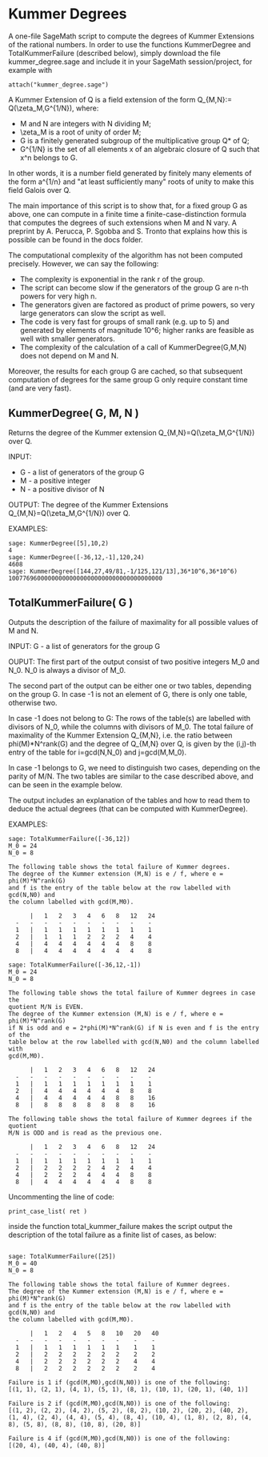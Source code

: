 # Kummer Degrees
A one-file SageMath script to compute the degrees of Kummer Extensions of
the rational numbers. In order to use the functions KummerDegree and
TotalKummerFailure (described below), simply download the file
kummer_degree.sage and include it in your SageMath session/project,
for example with
```
attach("kummer_degree.sage")
```

A Kummer Extension of Q is a field extension of the form Q_{M,N}:=
Q(\zeta_M,G^{1/N}), where:
* M and N are integers with N dividing M;
* \zeta_M is a root of unity of order M;
* G is a finitely generated subgroup of the multiplicative group Q* of Q;
* G^{1/N} is the set of all elements x of an algebraic closure of Q such that
x^n belongs to G.

In other words, it is a number field generated by finitely many elements of
the form a^{1/n} and "at least sufficiently many" roots of unity to make
this field Galois over Q.

The main importance of this script is to show that, for a fixed group G as
above, one can compute in a finite time a finite-case-distinction formula
that computes the degrees of such extensions when M and N vary.
A preprint by A. Perucca, P. Sgobba and S. Tronto that explains how this is
possible can be found in the docs folder.

The computational complexity of the algorithm has not been computed precisely.
However, we can say the following:
* The complexity is exponential in the rank r of the group.
* The script can become slow if the generators of the group G are n-th powers
for very high n.
* The generators given are factored as product of prime powers, so very large
generators can slow the script as well.
* The code is very fast for groups of small rank (e.g. up to 5) and generated
by elements of magnitude 10^6; higher ranks are feasible as well with smaller
generators.
* The complexity of the calculation of a call of KummerDegree(G,M,N) does not
depend on M and N.

Moreover, the results for each group G are cached, so that subsequent
computation of degrees for the same group G only require constant time
(and are very fast).


## KummerDegree( G, M, N )

Returns the degree of the Kummer extension Q_{M,N}=Q(\zeta_M,G^{1/N}) over Q.

INPUT:
* G - a list of generators of the group G
* M - a positive integer
* N - a positive divisor of N

OUTPUT:
The degree of the Kummer Extensions Q_{M,N}=Q(\zeta_M,G^{1/N}) over Q.

EXAMPLES:
```
sage: KummerDegree([5],10,2)
4
sage: KummerDegree([-36,12,-1],120,24)
4608
sage: KummerDegree([144,27,49/81,-1/125,121/13],36*10^6,36*10^6)
1007769600000000000000000000000000000000000
```

## TotalKummerFailure( G )

Outputs the description of the failure of maximality for all possible values
of M and N.

INPUT:
G - a list of generators for the group G

OUPUT:
The first part of the output consist of two positive integers M_0 and N_0.
N_0 is always a divisor of M_0.

The second part of the output can be either one or two tables, depending on
the group G. In case -1 is not an element of G, there is only one table,
otherwise two.

In case -1 does not belong to G:
The rows of the table(s) are labelled with divisors of N_0, while the columns
with divisors of M_0. The total failure of maximality of the Kummer Extension
Q_{M,N}, i.e. the ratio between phi(M)*N^rank(G) and the degree of Q_{M,N}
over Q, is given by the (i,j)-th entry of the table for i=gcd(N,N_0) and
j=gcd(M,M_0).

In case -1 belongs to G, we need to distinguish two cases, depending on the
parity of M/N. The two tables are similar to the case described
above, and can be seen in the example below.

The output includes an explanation of the tables and how to read them to
deduce the actual degrees (that can be computed with KummerDegree).

EXAMPLES:

```
sage: TotalKummerFailure([-36,12])
M_0 = 24
N_0 = 8

The following table shows the total failure of Kummer degrees.
The degree of the Kummer extension (M,N) is e / f, where e = phi(M)*N^rank(G)
and f is the entry of the table below at the row labelled with gcd(N,N0) and
the column labelled with gcd(M,M0).

      |   1   2   3   4   6   8   12   24
  -   -   -   -   -   -   -   -   -    -
  1   |   1   1   1   1   1   1   1    1
  2   |   1   1   1   2   2   2   4    4
  4   |   4   4   4   4   4   4   8    8
  8   |   4   4   4   4   4   4   4    8

```

```
sage: TotalKummerFailure([-36,12,-1])
M_0 = 24
N_0 = 8

The following table shows the total failure of Kummer degrees in case the
quotient M/N is EVEN.
The degree of the Kummer extension (M,N) is e / f, where e = phi(M)*N^rank(G)
if N is odd and e = 2*phi(M)*N^rank(G) if N is even and f is the entry of the
table below at the row labelled with gcd(N,N0) and the column labelled with
gcd(M,M0).

      |   1   2   3   4   6   8   12   24
  -   -   -   -   -   -   -   -   -    -
  1   |   1   1   1   1   1   1   1    1
  2   |   4   4   4   4   4   4   8    8
  4   |   4   4   4   4   4   8   8    16
  8   |   8   8   8   8   8   8   8    16

The following table shows the total failure of Kummer degrees if the quotient
M/N is ODD and is read as the previous one.

      |   1   2   3   4   6   8   12   24
  -   -   -   -   -   -   -   -   -    -
  1   |   1   1   1   1   1   1   1    1
  2   |   2   2   2   2   4   2   4    4
  4   |   2   2   2   4   4   4   8    8
  8   |   4   4   4   4   4   4   8    8

```

Uncommenting the line of code:
```
print_case_list( ret )
```
inside the function total_kummer_failure makes the script output the
description of the total failure as a finite list of cases, as below:

```

sage: TotalKummerFailure([25])
M_0 = 40
N_0 = 8

The following table shows the total failure of Kummer degrees.
The degree of the Kummer extension (M,N) is e / f, where e = phi(M)*N^rank(G)
and f is the entry of the table below at the row labelled with gcd(N,N0) and
the column labelled with gcd(M,M0).

      |   1   2   4   5   8   10   20   40
  -   -   -   -   -   -   -   -    -    -
  1   |   1   1   1   1   1   1    1    1
  2   |   2   2   2   2   2   2    2    2
  4   |   2   2   2   2   2   2    4    4
  8   |   2   2   2   2   2   2    2    4

Failure is 1 if (gcd(M,M0),gcd(N,N0)) is one of the following:
[(1, 1), (2, 1), (4, 1), (5, 1), (8, 1), (10, 1), (20, 1), (40, 1)]

Failure is 2 if (gcd(M,M0),gcd(N,N0)) is one of the following:
[(1, 2), (2, 2), (4, 2), (5, 2), (8, 2), (10, 2), (20, 2), (40, 2), (1, 4), (2, 4), (4, 4), (5, 4), (8, 4), (10, 4), (1, 8), (2, 8), (4, 8), (5, 8), (8, 8), (10, 8), (20, 8)]

Failure is 4 if (gcd(M,M0),gcd(N,N0)) is one of the following:
[(20, 4), (40, 4), (40, 8)]
```
